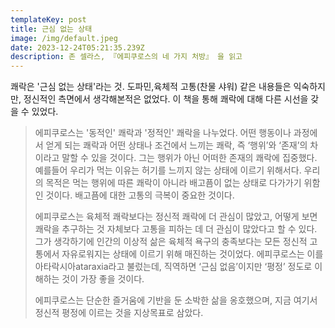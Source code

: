 ```yaml
---
templateKey: post
title: 근심 없는 상태
image: /img/default.jpeg
date: 2023-12-24T05:21:35.239Z
description: 존 셀라스, 『에피쿠로스의 네 가지 처방』 을 읽고
---
```

쾌락은 '근심 없는 상태'라는 것. 도파민,육체적 고통(찬물 샤워) 같은 내용들은 익숙하지만,  정신적인 측면에서 생각해본적은 없었다. 이 책을 통해 쾌락에 대해 다른 시선을 갖을 수 있었다.

> 에피쿠로스는 '동적인' 쾌락과 '정적인' 쾌락을 나누었다. 어떤 행동이나 과정에서 얻게 되는 쾌락과 어떤 상태나 조건에서 느끼는 쾌락, 즉 ‘행위’와 ‘존재’의 차이라고 말할 수 있을 것이다. 그는 행위가 아닌 어떠한 존재의 쾌락에 집중했다. 예를들어 우리가 먹는 이유는 허기를 느끼지 않는 상태에 이르기 위해서다. 우리의 목적은 먹는 행위에 따른 쾌락이 아니라 배고픔이 없는 상태로 다가가기 위함인 것이다. 배고픔에 대한 고통의 극복이 중요한 것이다.
>
> 에피쿠로스는 육체적 쾌락보다는 정신적 쾌락에 더 관심이 많았고, 어떻게 보면 쾌락을 추구하는 것 자체보다 고통을 피하는 데 더 관심이 많았다고 할 수 있다. 그가 생각하기에 인간의 이상적 삶은 육체적 욕구의 충족보다는 모든 정신적 고통에서 자유로워지는 상태에 이르기 위해 매진하는 것이었다. 에피쿠로스는 이를 아타락시아ataraxia라고 불렀는데, 직역하면 ‘근심 없음’이지만 ‘평정’ 정도로 이해하는 것이 가장 좋을 것이다.
>
> 에피쿠로스는 단순한 즐거움에 기반을 둔 소박한 삶을 옹호했으며, 지금 여기서 정신적 평정에 이르는 것을 지상목표로 삼았다.